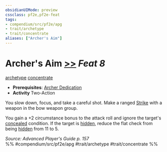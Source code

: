 ```yaml
---
obsidianUIMode: preview
cssclass: pf2e,pf2e-feat
tags:
- compendium/src/pf2e/apg
- trait/archetype
- trait/concentrate
aliases: ["Archer's Aim"]
---
```

# Archer's Aim  [>>](/rules/core-rulebook/chapter-9-playing-the-game.md#Actions "Two-Action") *Feat 8*  
[archetype](/rules/traits/archetype.md)  [concentrate](/rules/traits/concentrate.md)  

- **Prerequisites**: [Archer Dedication](/compendium/feats/archer-dedication-apg.md)
- **Activity** Two-Action

You slow down, focus, and take a careful shot. Make a ranged [Strike](/rules/actions/strike.md) with a weapon in the bow weapon group.

You gain a +2 circumstance bonus to the attack roll and ignore the target's [concealed](/rules/conditions.md#Concealed) condition. If the target is [hidden](/rules/conditions.md#Hidden), reduce the flat check from being [hidden](/rules/conditions.md#Hidden) from 11 to 5.

*Source: Advanced Player's Guide p. 157*  
%% #compendium/src/pf2e/apg #trait/archetype #trait/concentrate %%